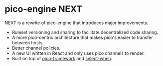 # pico-engine NEXT

NEXT is a rewrite of pico-engine that introduces major improvements.

* Ruleset versioning and sharing to facilitate decentralized code sharing.
* A more pico-centric architecture that makes pico's easier to transfer between hosts.
* Better channel policies.
* A new UI written in React and only uses pico channels to render.
* Built on top of [pico-framework](https://github.com/Picolab/pico-framework) and [select-when](https://github.com/Picolab/select-when).
